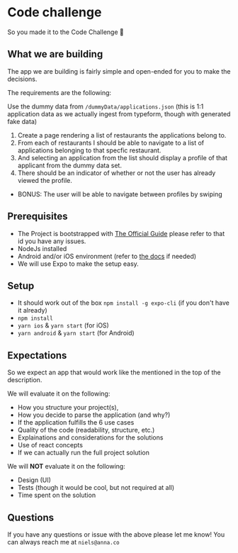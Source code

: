 # Code challenge

So you made it to the Code Challenge 🥳

## What we are building

The app we are building is fairly simple and open-ended for you to make the decisions.

The requirements are the following:

Use the dummy data from `/dummyData/applications.json` (this is 1:1 application data as we actually ingest from typeform, though with generated fake data)

1. Create a page rendering a list of restaurants the applications belong to.
2. From each of restaurants I should be able to navigate to a list of applications belonging to that specfic restaurant.
3. And selecting an application from the list should display a profile of that applicant from the dummy data set.
4. There should be an indicator of whether or not the user has already viewed the profile.

- BONUS: The user will be able to navigate between profiles by swiping

## Prerequisites

- The Project is bootstrapped with [The Official Guide](https://reactnative.dev/docs/typescript) please refer to that id you have any issues.
- NodeJs installed
- Android and/or iOS environment (refer to [the docs](https://reactnative.dev/docs/environment-setup) if needed)
- We will use Expo to make the setup easy.

## Setup

- It should work out of the box `npm install -g expo-cli` (if you don't have it already)
- `npm install`
- `yarn ios` & `yarn start` (for iOS)
- `yarn android` & `yarn start` (for Android)

## Expectations

So we expect an app that would work like the mentioned in the top of the description.

We will evaluate it on the following:

- How you structure your project(s),
- How you decide to parse the application (and why?)
- If the application fulfills the 6 use cases
- Quality of the code (readability, structure, etc.)
- Explainations and considerations for the solutions
- Use of react concepts
- If we can actually run the full project solution

We will **NOT** evaluate it on the following:

- Design (UI)
- Tests (though it would be cool, but not required at all)
- Time spent on the solution

## Questions

If you have any questions or issue with the above please let me know! You can always reach me at `niels@anna.co`
